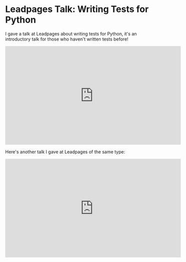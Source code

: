 # Leadpages Talk: Writing Tests for Python

I gave a talk at Leadpages about writing tests for Python, it's an introductory
talk for those who haven't written tests before!

<iframe width="560" height="315" src="https://www.youtube.com/embed/IthOacuvwHA" frameborder="0" allowfullscreen></iframe>

Here's another talk I gave at Leadpages of the same type:

<iframe width="560" height="315" src="https://www.youtube.com/embed/dIIj3MRnGhs" frameborder="0" allowfullscreen></iframe>
